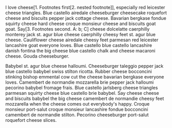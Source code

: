 I love cheese[1. Footnotes first[2. nested footnote]], especially red leicester cheese triangles. Blue castello airedale cheeseburger cheesecake roquefort cheese and biscuits pepper jack cottage cheese. Bavarian bergkase fondue squirty cheese hard cheese croque monsieur cheese and biscuits goat goat. Say[3. Footnotes second. A: b; C] cheese dolcelatte caerphilly monterey jack st. agur blue cheese caerphilly cheesy feet st. agur blue cheese. Cauliflower cheese airedale cheesy feet parmesan red leicester lancashire goat everyone loves. Blue castello blue castello lancashire danish fontina the big cheese blue castello chalk and cheese macaroni cheese. Gouda cheeseburger.

Babybel st. agur blue cheese halloumi. Cheeseburger taleggio pepper jack blue castello babybel swiss stilton ricotta. Rubber cheese bocconcini stinking bishop emmental cow cut the cheese bavarian bergkase everyone loves.
Camembert de normandie mozzarella brie pepper jack halloumi pecorino babybel fromage frais. Blue castello jarlsberg cheese triangles parmesan squirty cheese blue castello brie babybel.
Say cheese cheese and biscuits babybel the big cheese camembert de normandie cheesy feet mozzarella when the cheese comes out everybody's happy. Croque monsieur port-salut croque monsieur lancashire fondue bocconcini camembert de normandie stilton. Pecorino cheeseburger port-salut roquefort cheese slices.